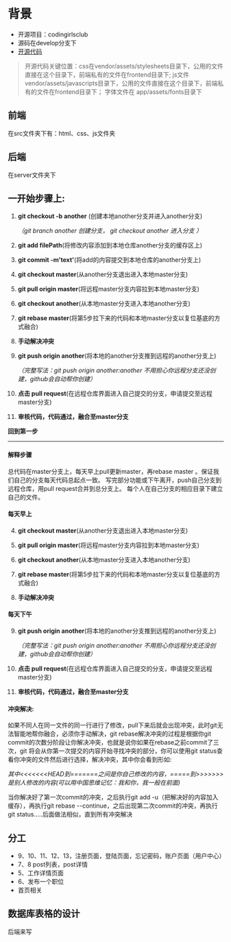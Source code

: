 # 背景
- 开源项目：codingirlsclub
- 源码在develop分支下
- [开源代码](https://github.com/CodingGirlsClub/codingirlsclub/tree/develop)
> 开源代码关键位置：css在vendor/assets/stylesheets目录下，公用的文件直接在这个目录下，前端私有的文件在frontend目录下; js文件vendor/assets/javascripts目录下，公用的文件直接在这个目录下，前端私有的文件在frontend目录下； 字体文件在 app/assets/fonts目录下
## 前端
在src文件夹下有：html、css、js文件夹
## 后端
在server文件夹下
## 一开始步骤上:

1. **git checkout -b another** (创建本地another分支并进入another分支)

	*（git branch another 创建分支， git checkout another 进入分支 ）*

2. **git add filePath**(将修改内容添加到本地仓库another分支的缓存区上)

3. **git commit -m'text'**(将add的内容提交到本地仓库的another分支上)

4. **git checkout master**(从another分支退出进入本地master分支)

5. **git pull origin master**(将远程master分支内容拉到本地master分支)

6. **git checkout another**(从本地master分支进入本地another分支)

7. **git rebase master**(将第5步拉下来的代码和本地master分支以复位基底的方式融合)

8. **手动解决冲突**

9. **git push origin another**(将本地的another分支推到远程的another分支上)

	*（完整写法：git push origin another:another 不用担心你远程分支还没创建，github会自动帮你创建）*

10. **点击 pull request**(在远程仓库界面进入自己提交的分支，申请提交至远程master分支)

11. **审核代码，代码通过，融合至master分支**

**回到第一步**
* * *
#### 解释步骤
总代码在master分支上，每天早上pull更新master，再rebase master 。保证我们自己的分支每天代码总起点一致。
写完部分功能或下午离开，push自己分支到远程仓库，用pull request合并到总分支上。
每个人在自己分支的相应目录下建立自己的文件。
#### 每天早上
4. **git checkout master**(从another分支退出进入本地master分支)

5. **git pull origin master**(将远程master分支内容拉到本地master分支)

6. **git checkout another**(从本地master分支进入本地another分支)

7. **git rebase master**(将第5步拉下来的代码和本地master分支以复位基底的方式融合)

8. **手动解决冲突**
#### 每天下午
9. **git push origin another**(将本地的another分支推到远程的another分支上)

	*（完整写法：git push origin another:another 不用担心你远程分支还没创建，github会自动帮你创建）*

10. **点击 pull request**(在远程仓库界面进入自己提交的分支，申请提交至远程master分支)

11. **审核代码，代码通过，融合至master分支**
#### 冲突解决:

如果不同人在同一文件的同一行进行了修改，pull下来后就会出现冲突，此时git无法智能地帮你融合，必须你手动解决，git rebase解决冲突的过程是根据你git commit的次数分阶段让你解决冲突，也就是说你如果在rebase之前commit了三次，git 将会从你第一次提交的内容开始寻找冲突的部分，你可以使用git status查看你冲突的文件然后进行选择，解决冲突，其中你会看到形如:


*其中<<<<<<<HEAD到=======之间是你自己修改的内容，=====到>>>>>>>是别人修改的内容(可以用中国思维记忆：我和你，我一般在前面)*

当你解决好了第一次commit的冲突，之后执行git add -u（把解决好的内容加入缓存），再执行git rebase --continue，之后出现第二次commit的冲突，再执行git status.....后面做法相似，直到所有冲突解决
## 分工
- 9、10、11、12、13，注册页面，登陆页面，忘记密码，账户页面（用户中心）
- 7、8 post列表，post详情
- 5、工作详情页面
- 6、发布一个职位
- 首页相关
## 数据库表格的设计
后端来写



